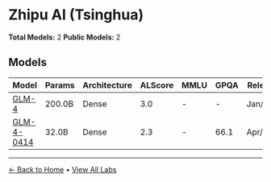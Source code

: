 # Zhipu AI (Tsinghua)

**Total Models:** 2
**Public Models:** 2

## Models

| Model | Params | Architecture | ALScore | MMLU | GPQA | Released | Status |
|-------|--------|--------------|---------|------|------|----------|--------|
| [GLM-4](../models/zhipu-ai-tsinghua/glm-4.md) | 200.0B | Dense | 3.0 | - | - | Jan/2024 | 🟢 |
| [GLM-4-0414](../models/zhipu-ai-tsinghua/glm-4-0414.md) | 32.0B | Dense | 2.3 | - | 66.1 | Apr/2025 | 🟢 |

---

[← Back to Home](../README.md) • [View All Labs](../labs/)
